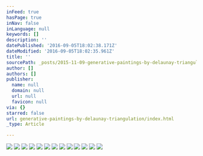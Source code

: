 ```yaml
---
inFeed: true
hasPage: true
inNav: false
inLanguage: null
keywords: []
description: ''
datePublished: '2016-09-05T18:02:38.171Z'
dateModified: '2016-09-05T18:02:35.961Z'
title: ''
sourcePath: _posts/2015-11-09-generative-paintings-by-delaunay-triangulation.md
author: []
authors: []
publisher:
  name: null
  domain: null
  url: null
  favicon: null
via: {}
starred: false
url: generative-paintings-by-delaunay-triangulation/index.html
_type: Article

---
```

![](https://the-grid-user-content.s3-us-west-2.amazonaws.com/7f9d9050-e86b-4266-9486-cda993404ffa.jpg)
![](https://the-grid-user-content.s3-us-west-2.amazonaws.com/81166d4f-9492-4688-9ccb-463502999575.jpg)
![](https://the-grid-user-content.s3-us-west-2.amazonaws.com/8294d512-3cdc-40bc-b9b1-9159838f8b98.jpg)
![](https://the-grid-user-content.s3-us-west-2.amazonaws.com/5e5cd2e2-e7f5-4e60-a3ea-037b24e881d1.jpg)
![](https://the-grid-user-content.s3-us-west-2.amazonaws.com/42d95857-7559-4e4c-82e9-57bb83737aba.png)
![](https://the-grid-user-content.s3-us-west-2.amazonaws.com/4897d69c-7eec-4831-bd30-00e1187f0fe4.png)
![](https://the-grid-user-content.s3-us-west-2.amazonaws.com/3b5660e4-caca-40ce-a006-4ecdb1dbd84b.png)
![](https://the-grid-user-content.s3-us-west-2.amazonaws.com/3f7fab92-db5a-435f-961b-961a2d54008a.png)
![](https://the-grid-user-content.s3-us-west-2.amazonaws.com/3be9d781-01ae-4907-a927-fe56119e38d1.png)
![](https://the-grid-user-content.s3-us-west-2.amazonaws.com/ed2494ce-89f8-4ec9-a07e-b4a883e6a257.png)
![](https://the-grid-user-content.s3-us-west-2.amazonaws.com/6817da3b-8d04-4c69-b130-22c6e18dfd1e.png)
![](https://the-grid-user-content.s3-us-west-2.amazonaws.com/3e8321c5-63a4-47de-a466-53fb7c79d534.png)
![](https://the-grid-user-content.s3-us-west-2.amazonaws.com/5cbe86b4-7aa1-43f4-971e-1f9aab8e6bef.png)